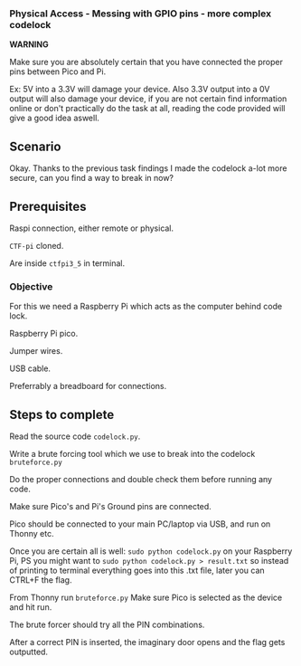 ### Physical Access - Messing with GPIO pins - more complex codelock

**WARNING**

Make sure you are absolutely certain that you have connected the proper pins between Pico and Pi.

Ex: 5V into a 3.3V will damage your device. Also 3.3V output into a 0V output will also damage your device, if you are not certain find information online or don't practically do the task at all, reading the code provided will give a good idea aswell.

## Scenario

Okay. Thanks to the previous task findings I made the codelock a-lot more secure, can you find a way to break in now?

## Prerequisites

Raspi connection, either remote or physical.

`CTF-pi` cloned.

Are inside `ctfpi3_5` in terminal.

### Objective

For this we need a Raspberry Pi which acts as the computer behind code lock.

Raspberry Pi pico.

Jumper wires.

USB cable.

Preferrably a breadboard for connections.


## Steps to complete

Read the source code `codelock.py`.

Write a brute forcing tool which we use to break into the codelock `bruteforce.py`

Do the proper connections and double check them before running any code.

Make sure Pico's and Pi's Ground pins are connected.

Pico should be connected to your main PC/laptop via USB, and run on Thonny etc.

Once you are certain all is well: `sudo python codelock.py` on your Raspberry Pi, PS you might want to `sudo python codelock.py > result.txt` so instead of printing to terminal everything goes into this .txt file, later you can CTRL+F the flag.

From Thonny run `bruteforce.py` Make sure Pico is selected as the device and hit run.

The brute forcer should try all the PIN combinations.

After a correct PIN is inserted, the imaginary door opens and the flag gets outputted.